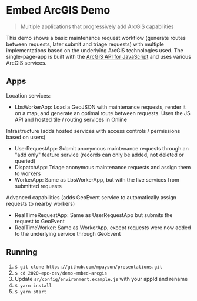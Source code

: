 # Embed ArcGIS Demo
> Multiple applications that progressively add ArcGIS capabilities

This demo shows a basic maintenance request workflow (generate routes between requests, later submit and triage requests) with multiple implementations based on the underlying ArcGIS technologies used. The single-page-app is built with the [ArcGIS API for JavaScript](https://developers.arcgis.com/javascript/) and uses various ArcGIS services.

## Apps

Location services:
* LbsWorkerApp: Load a GeoJSON with maintenance requests, render it on a map, and generate an optimal route between requests. Uses the JS API and hosted tile / routing services in Online

Infrastructure (adds hosted services with access controls / permissions based on users)
* UserRequestApp: Submit anonymous maintenance requests through an "add only" feature service (records can only be added, not deleted or queried)
* DispatchApp: Triage anonymous maintenance requests and assign them to workers
* WorkerApp: Same as LbsWorkerApp, but with the live services from submitted requests

Advanced capabilities (adds GeoEvent service to automatically assign requests to nearby workers)
* RealTimeRequestApp: Same as UserRequestApp but submits the request to GeoEvent
* RealTimeWorker: Same as WorkerApp, except requests were now added to the underlying service through GeoEvent

## Running

1. `$ git clone https://github.com/mpayson/presentations.git`
2. `$ cd 2020-epc-dev/demo-embed-arcgis`
3. Update `sr/config/environment.example.js` with your appId and rename
4. `$ yarn install`
5. `$ yarn start`